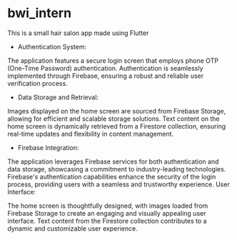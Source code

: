 # bwi_intern

This is a small hair salon app made using Flutter

- Authentication System:

The application features a secure login screen that employs phone OTP (One-Time Password) authentication.
Authentication is seamlessly implemented through Firebase, ensuring a robust and reliable user verification process.
- Data Storage and Retrieval:

Images displayed on the home screen are sourced from Firebase Storage, allowing for efficient and scalable storage solutions.
Text content on the home screen is dynamically retrieved from a Firestore collection, ensuring real-time updates and flexibility in content management.
- Firebase Integration:

The application leverages Firebase services for both authentication and data storage, showcasing a commitment to industry-leading technologies.
Firebase's authentication capabilities enhance the security of the login process, providing users with a seamless and trustworthy experience.
User Interface:

The home screen is thoughtfully designed, with images loaded from Firebase Storage to create an engaging and visually appealing user interface.
Text content from the Firestore collection contributes to a dynamic and customizable user experience.
